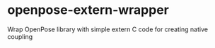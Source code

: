 # openpose-extern-wrapper
Wrap OpenPose library with simple extern C code for creating native coupling
